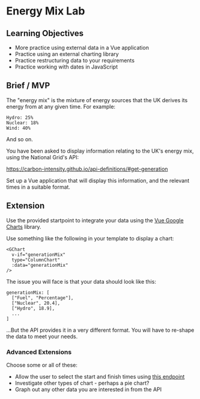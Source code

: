 # Energy Mix Lab

## Learning Objectives

- More practice using external data in a Vue application
- Practice using an external charting library
- Practice restructuring data to your requirements
- Practice working with dates in JavaScript

## Brief / MVP

The "energy mix" is the mixture of energy sources that the UK derives its energy from at any given time. For example:

```
Hydro: 25%
Nuclear: 18%
Wind: 40%
```

And so on.

You have been asked to display information relating to the UK's energy mix, using the National Grid's API:

https://carbon-intensity.github.io/api-definitions/#get-generation

Set up a Vue application that will display this information, and the relevant times in a suitable format.

## Extension

Use the provided startpoint to integrate your data using the [Vue Google Charts](https://www.npmjs.com/package/vue-google-charts) library.

Use something like the following in your template to display a chart:

```
<GChart
  v-if="generationMix"
  type="ColumnChart"
  :data="generationMix"
/>
```

The issue you will face is that your data should look like this:

```
generationMix: [
  ["Fuel", "Percentage"],
  ["Nuclear", 20.4],
  ["Hydro", 18.9],
  ...
]
```

...But the API provides it in a very different format. You will have to re-shape the data to meet your needs.

### Advanced Extensions

Choose some or all of these:

- Allow the user to select the start and finish times using [this endpoint](https://carbon-intensity.github.io/api-definitions/?shell#get-generation-from-to)
- Investigate other types of chart - perhaps a pie chart?
- Graph out any other data you are interested in from the API
